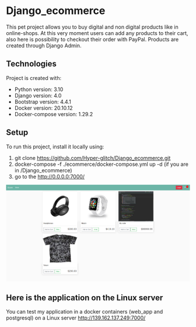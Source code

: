 # Django_ecommerce
This pet project allows you to buy digital and non digital products like in online-shops.
At this very moment users can add any products to their cart, also here is possibility to checkout their order with PayPal.
Products are created through Django Admin.

## Technologies
Project is created with:
* Python version: 3.10
* Django version: 4.0
* Bootstrap version: 4.4.1
* Docker version: 20.10.12
* Docker-compose version: 1.29.2

## Setup
To run this project, install it locally using:
1. git clone https://github.com/Hyper-glitch/Django_ecommerce.git
2. docker-compose -f ./ecommerce/docker-compose.yml up -d (if you are in /Django_ecommerce)
3. go to the http://0.0.0.0:7000/

![Algorithm schema](ecom.png)

## Here is the application on the Linux server
You can test my application in a docker containers (web_app and postgresql) on a Linux server
http://139.162.137.249:7000/
